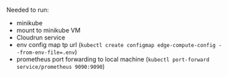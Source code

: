 Needed to run:

- minikube
- mount to minikube VM
- Cloudrun service
- env config map tp url (`kubectl create configmap edge-compute-config --from-env-file=.env`)
- prometheus port forwarding to local machine (`kubectl port-forward service/prometheus 9090:9090`)
